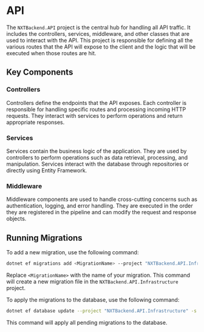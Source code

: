 # API

The `NXTBackend.API` project is the central hub for handling all API traffic. It includes the controllers, services, middleware, and other classes that are used to interact with the API. This project is responsible for defining all the various routes that the API will expose to the client and the logic that will be executed when those routes are hit.

## Key Components

### Controllers
Controllers define the endpoints that the API exposes. Each controller is responsible for handling specific routes and processing incoming HTTP requests. They interact with services to perform operations and return appropriate responses.

### Services
Services contain the business logic of the application. They are used by controllers to perform operations such as data retrieval, processing, and manipulation. Services interact with the database through repositories or directly using Entity Framework.

### Middleware
Middleware components are used to handle cross-cutting concerns such as authentication, logging, and error handling. They are executed in the order they are registered in the pipeline and can modify the request and response objects.

## Running Migrations

To add a new migration, use the following command:

```bash
dotnet ef migrations add <MigrationName> --project "NXTBackend.API.Infrastructure" -s "NXTBackend.API"
```

Replace `<MigrationName>` with the name of your migration. This command will create a new migration file in the `NXTBackend.API.Infrastructure` project.

To apply the migrations to the database, use the following command:

```bash
dotnet ef database update --project "NXTBackend.API.Infrastructure" -s "NXTBackend.API"
```

This command will apply all pending migrations to the database.
